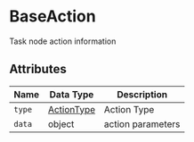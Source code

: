# BaseAction

Task node action information

## Attributes

| Name | Data Type | Description |
| ------ | --------------------------------- | -------- |
| `type` | [ActionType](#/Define-ActionType) | Action Type |
| `data` | object | action parameters |
